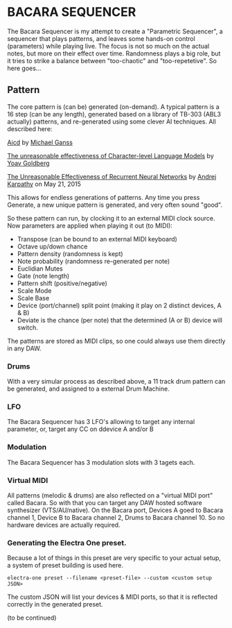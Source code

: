 # BACARA SEQUENCER

The Bacara Sequencer is my attempt to create a "Parametric Sequencer", a sequencer that plays patterns, and leaves some hands-on control (parameters) while playing live. The focus is not so much on the actual notes, but more on their effect over time. Randomness plays a big role, but it tries to strike a balance between "too-chaotic" and "too-repetetive". So here goes...

## Pattern

The core pattern is (can be) generated (on-demand). A typical pattern is a 16 step (can be any length), generated based on a library of TB-303 (ABL3 actually) patterns, and re-generated using some clever AI techniques. All described here:

[Aicd](https://github.com/mganss/Aicd) by [Michael Ganss](https://github.com/mganss)

[The unreasonable effectiveness of Character-level Language Models](https://nbviewer.org/gist/yoavg/d76121dfde2618422139) by [Yoav Goldberg](http://www.cs.biu.ac.il/~yogo)

[The Unreasonable Effectiveness of Recurrent Neural Networks](https://karpathy.github.io/2015/05/21/rnn-effectiveness/) by [Andrej Karpathy](https://karpathy.github.io) on May 21, 2015

This allows for endless generations of patterns. Any time you press Generate, a new unique pattern is generated, and very often sound "good".

So these pattern can run, by clocking it to an external MIDI clock source. Now parameters are applied when playing it out (to MIDI):

- Transpose (can be bound to an external MIDI keyboard)
- Octave up/down chance
- Pattern density (randomness is kept)
- Note probability (randomness re-generated per note)
- Euclidian Mutes
- Gate (note length)
- Pattern shift (positive/negative)
- Scale Mode
- Scale Base
- Device (port/channel) split point (making it play on 2 distinct devices, A & B)
- Deviate is the chance (per note) that the determined (A or B) device will switch.

The patterns are stored as MIDI clips, so one could always use them directly in any DAW.

### Drums

With a very simular process as described above, a 11 track drum pattern can be generated, and assigned to a external Drum Machine.

### LFO

The Bacara Sequencer has 3 LFO's allowing to target any internal parameter, or, target any CC on ddevice A and/or B

### Modulation

The Bacara Sequencer has 3 modulation slots with 3 tagets each.

### Virtual MIDI

All patterns (melodic & drums) are also reflected on a "virtual MIDI port" called Bacara. So with that you can target any DAW hosted software synthesizer (VTS/AU/native). On the Bacara port, Devices A goed to Bacara channel 1, Device B to Bacara channel 2, Drums to Bacara channel 10. So no hardware devices are actually required.

### Generating the Electra One preset.

Because a lot of things in this preset are very specific to your actual setup, a system of preset building is used here.

`electra-one preset --filename <preset-file> --custom <custom setup JSON>`

The custom JSON will list your devices & MIDI ports, so that it is reflected correctly in the generated preset.

(to be continued)